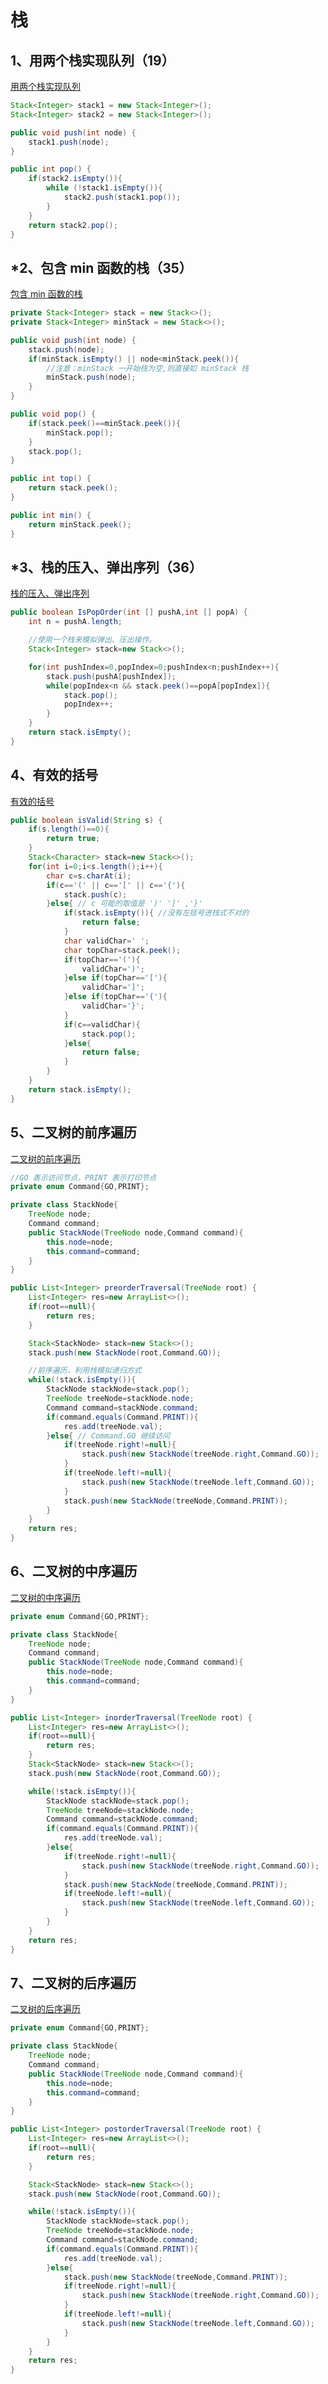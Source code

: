 # 栈

## 1、用两个栈实现队列（19）

[用两个栈实现队列](https://www.nowcoder.com/practice/54275ddae22f475981afa2244dd448c6?tpId=13&tqId=11158&tPage=1&rp=1&ru=/ta/coding-interviews&qru=/ta/coding-interviews/question-ranking)

```java
Stack<Integer> stack1 = new Stack<Integer>();
Stack<Integer> stack2 = new Stack<Integer>();

public void push(int node) {
    stack1.push(node);
}

public int pop() {
    if(stack2.isEmpty()){
        while (!stack1.isEmpty()){
            stack2.push(stack1.pop());
        }
    }
    return stack2.pop();
}
```



## *2、包含 min 函数的栈（35）

[包含 min 函数的栈](https://www.nowcoder.com/practice/4c776177d2c04c2494f2555c9fcc1e49?tpId=13&tqId=11173&tPage=1&rp=1&ru=/ta/coding-interviews&qru=/ta/coding-interviews/question-ranking)

```java
private Stack<Integer> stack = new Stack<>();
private Stack<Integer> minStack = new Stack<>();

public void push(int node) {
    stack.push(node);
    if(minStack.isEmpty() || node<minStack.peek()){ 
        //注意：minStack 一开始栈为空,则直接如 minStack 栈
        minStack.push(node);
    }
}

public void pop() {
    if(stack.peek()==minStack.peek()){
        minStack.pop();
    }
    stack.pop();
}

public int top() {
    return stack.peek();
}

public int min() {
    return minStack.peek();
}
```



## *3、栈的压入、弹出序列（36）

[栈的压入、弹出序列](https://www.nowcoder.com/practice/d77d11405cc7470d82554cb392585106?tpId=13&tqId=11174&tPage=1&rp=1&ru=/ta/coding-interviews&qru=/ta/coding-interviews/question-ranking)

```java
public boolean IsPopOrder(int [] pushA,int [] popA) {
    int n = pushA.length;

    //使用一个栈来模拟弹出、压出操作。
    Stack<Integer> stack=new Stack<>();

    for(int pushIndex=0,popIndex=0;pushIndex<n;pushIndex++){
        stack.push(pushA[pushIndex]);
        while(popIndex<n && stack.peek()==popA[popIndex]){
            stack.pop();
            popIndex++;
        }
    }
    return stack.isEmpty();
}
```



## 4、有效的括号

[有效的括号](https://leetcode-cn.com/problems/valid-parentheses/)

```java
public boolean isValid(String s) {
    if(s.length()==0){
        return true;
    }
    Stack<Character> stack=new Stack<>();
    for(int i=0;i<s.length();i++){
        char c=s.charAt(i);
        if(c=='(' || c=='[' || c=='{'){
            stack.push(c);
        }else{ // c 可能的取值是 ')' ']' ,'}'
            if(stack.isEmpty()){ //没有左括号进栈式不对的
                return false;
            }
            char validChar=' ';
            char topChar=stack.peek();
            if(topChar=='('){
                validChar=')';
            }else if(topChar=='['){
                validChar=']';
            }else if(topChar=='{'){
                validChar='}';
            }
            if(c==validChar){
                stack.pop();
            }else{
                return false;
            }
        }
    }
    return stack.isEmpty();
}
```



## 5、二叉树的前序遍历

[二叉树的前序遍历](https://leetcode-cn.com/problems/binary-tree-preorder-traversal/)

```java
//GO 表示访问节点，PRINT 表示打印节点
private enum Command{GO,PRINT};

private class StackNode{
    TreeNode node;
    Command command;
    public StackNode(TreeNode node,Command command){
        this.node=node;
        this.command=command;
    }
}

public List<Integer> preorderTraversal(TreeNode root) {
    List<Integer> res=new ArrayList<>();
    if(root==null){
        return res;
    }

    Stack<StackNode> stack=new Stack<>();
    stack.push(new StackNode(root,Command.GO));

    //前序遍历，利用栈模拟递归方式
    while(!stack.isEmpty()){
        StackNode stackNode=stack.pop();
        TreeNode treeNode=stackNode.node;
        Command command=stackNode.command;
        if(command.equals(Command.PRINT)){
            res.add(treeNode.val);
        }else{ // Command.GO 继续访问
            if(treeNode.right!=null){
                stack.push(new StackNode(treeNode.right,Command.GO));
            }
            if(treeNode.left!=null){
                stack.push(new StackNode(treeNode.left,Command.GO));
            }
            stack.push(new StackNode(treeNode,Command.PRINT));
        }
    }
    return res;
}
```



## 6、二叉树的中序遍历

[二叉树的中序遍历](https://leetcode-cn.com/problems/binary-tree-inorder-traversal/)

```java
private enum Command{GO,PRINT};

private class StackNode{
    TreeNode node;
    Command command;
    public StackNode(TreeNode node,Command command){
        this.node=node;
        this.command=command;
    }
}

public List<Integer> inorderTraversal(TreeNode root) {
    List<Integer> res=new ArrayList<>();
    if(root==null){
        return res;
    }
    Stack<StackNode> stack=new Stack<>();
    stack.push(new StackNode(root,Command.GO));

    while(!stack.isEmpty()){
        StackNode stackNode=stack.pop();
        TreeNode treeNode=stackNode.node;
        Command command=stackNode.command;
        if(command.equals(Command.PRINT)){
            res.add(treeNode.val);
        }else{
            if(treeNode.right!=null){
                stack.push(new StackNode(treeNode.right,Command.GO));
            }
            stack.push(new StackNode(treeNode,Command.PRINT));
            if(treeNode.left!=null){
                stack.push(new StackNode(treeNode.left,Command.GO));
            }
        }
    }
    return res;
}
```



## 7、二叉树的后序遍历

[ 二叉树的后序遍历](https://leetcode-cn.com/problems/binary-tree-postorder-traversal/)

```JAVA
private enum Command{GO,PRINT};

private class StackNode{
    TreeNode node;
    Command command;
    public StackNode(TreeNode node,Command command){
        this.node=node;
        this.command=command;
    }
}

public List<Integer> postorderTraversal(TreeNode root) {
    List<Integer> res=new ArrayList<>();
    if(root==null){
        return res;
    }

    Stack<StackNode> stack=new Stack<>();
    stack.push(new StackNode(root,Command.GO));

    while(!stack.isEmpty()){
        StackNode stackNode=stack.pop();
        TreeNode treeNode=stackNode.node;
        Command command=stackNode.command;
        if(command.equals(Command.PRINT)){
            res.add(treeNode.val);
        }else{
            stack.push(new StackNode(treeNode,Command.PRINT));
            if(treeNode.right!=null){
                stack.push(new StackNode(treeNode.right,Command.GO));
            }
            if(treeNode.left!=null){
                stack.push(new StackNode(treeNode.left,Command.GO));
            }
        }
    }
    return res;
}
```

